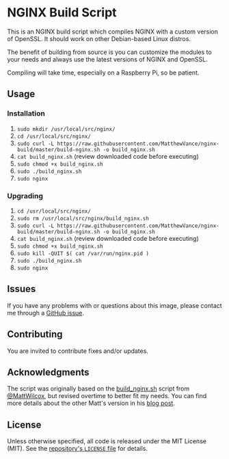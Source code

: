 # NGINX Build Script

This is an NGINX build script which compiles NGINX with a custom version of OpenSSL. It should work on other Debian-based Linux distros. 

The benefit of building from source is you can customize the modules to your needs and always use the latest versions of NGINX and OpenSSL. 

Compiling will take time, especially on a Raspberry Pi, so be patient.

## Usage

### Installation

1. `sudo mkdir /usr/local/src/nginx/`
2. `cd /usr/local/src/nginx/`
3. `sudo curl -L https://raw.githubusercontent.com/MatthewVance/nginx-build/master/build-nginx.sh -o build_nginx.sh`
4. `cat build_nginx.sh` (review downloaded code before executing)
5. `sudo chmod +x build_nginx.sh`
6. `sudo ./build_nginx.sh`
7. `sudo nginx`

### Upgrading

1. `cd /usr/local/src/nginx/`
2. `sudo rm /usr/local/src/nginx/build_nginx.sh`
3. `sudo curl -L https://raw.githubusercontent.com/MatthewVance/nginx-build/master/build-nginx.sh -o build_nginx.sh`
4. `cat build_nginx.sh` (review downloaded code before executing)
5. `sudo chmod +x build_nginx.sh`
6. `sudo kill -QUIT $( cat /var/run/nginx.pid )`
7. `sudo ./build_nginx.sh`
8. `sudo nginx`

## Issues

If you have any problems with or questions about this image, please contact me
through a [GitHub issue](https://github.com/MatthewVance/nginx-build/issues).

## Contributing

You are invited to contribute fixes and/or updates.

## Acknowledgments

The script was originally based on the [build_nginx.sh](https://gist.github.com/MattWilcox/402e2e8aa2e1c132ee24) script from [@MattWilcox](https://github.com/MattWilcox), but revised overtime to better fit my needs. You can find more details about the other Matt's version in his [blog post](https://mattwilcox.net/web-development/setting-up-a-secure-website-with-https-and-spdy-support-under-nginx-on-a-raspberry-pi).

## License

Unless otherwise specified, all code is released under the MIT License (MIT). See the [repository's `LICENSE` file](https://github.com/MatthewVance/testssl-docker/blob/master/LICENSE) for details.


